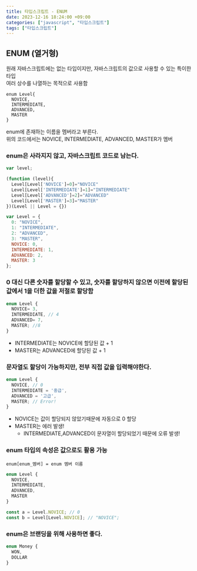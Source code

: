```yaml
---
title: 타입스크립트 - ENUM
date: 2023-12-16 18:24:00 +09:00
categories: ["javascript", "타입스크립트"]
tags: ["타입스크립트"]
---
```


## ENUM (열거형)

원래 자바스크립트에는 없는 타입이지만, 자바스크립트의 값으로 사용할 수 있는 특이한 타입  
여러 상수를 나열하는 목적으로 사용함

```TS
enum Level{
  NOVICE,
  INTERMEDIATE,
  ADVANCED,
  MASTER
}
```

enum에 존재하는 이름을 멤버라고 부른다.  
위의 코드에서는 NOVICE, INTERMEDIATE, ADVANCED, MASTER가 멤버

### enum은 사라지지 않고, 자바스크립트 코드로 남는다.

```ts
var level;

(function (level){
  Level[Level['NOVICE']=0]="NOVICE"
  Level[Level['INTERMEDIATE']=1]="INTERMEDIATE"
  Level[Level['ADVANCED']=2]="ADVANCED"
  Level[Level['MASTER']=3]="MASTER"
})(Level || Level = {})
```

```js
var Level = {
  0: "NOVICE",
  1: "INTERMEDIATE",
  2: "ADVANCED",
  3: "MASTER",
  NOVICE: 0,
  INTERMEDIATE: 1,
  ADVANCED: 2,
  MASTER: 3
};
```

### 0 대신 다른 숫자를 할당할 수 있고, 숫자를 할당하지 않으면 이전에 할당된 값에서 1을 더한 값을 저절로 할당함

```ts
enum Level {
  NOVICE= 3,
  INTERMEDIATE, // 4
  ADVANCED= 7,
  MASTER; //8
}
```

- INTERMEDIATE는 NOVICE에 할당된 값 + 1
- MASTER는 ADVANCED에 할당된 값 + 1

### 문자열도 할당이 가능하지만, 전부 직접 값을 입력해야한다.

```ts
enum Level {
  NOVICE, // 0
  INTERMEDIATE = '중급',
  ADVANCED = '고급',
  MASTER; // Error!
}
```

- NOVICE는 값이 할당되지 않았기때문에 자동으로 0 할당
- MASTER는 에러 발생!
  - INTERMEDIATE,ADVANCED이 문자열이 할당되었기 때문에 오류 발생!

### enum 타입의 속성은 값으로도 활용 가능

`enum[enum_멤버] = enum 멤버 이름`

```ts
enum Level {
  NOVICE,
  INTERMEDIATE,
  ADVANCED,
  MASTER
}

const a = Level.NOVICE; // 0
const b = Level[Level.NOVICE]; // "NOVICE";
```

### enum은 브랜딩을 위해 사용하면 좋다.

```ts
enum Money {
  WON,
  DOLLAR
}
```
